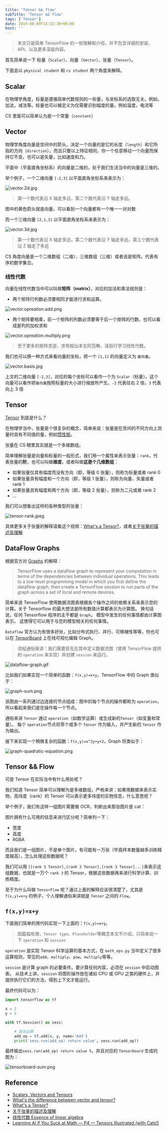 ```yaml
---
title: 'Tensor && flow'
subTitle: 'Tensor && flow'
tags: ['Tensor']
date: 2019-08-09T13:22:30+08:00
host: ''
---
```


> 本文只是简单 TensorFlow 的一些理解和介绍，并不包含详细的安装、API、以及更多深层内容。

首先简单说一下 标量（`Scalar`）、向量（`Vector`）、张量（`Tensor`）。

下面会以 `physical student` 和 `cs student` 两个角度来解释。

## Scalar

在物理学角度，标量是遵循简单代数规则的一些量，与坐标系的选取无关。例如，加法，减法等。标量也可以被定义为仅需要识别幅度的量。例如温度，电流等

CS 里面可以简单认为是一个常量（`constant`）

## Vector

物理学角度向量是空间中的箭头，决定一个向量的是它的长度（`length`）和它所指的方向（`direction`），而且只要以上特征相同，你一个任意移动一个向量而保持它不变。也可以是矢量，比如速度和力。

平面中（平面直角坐标系）的向量是二维的，处于我们生活当中的向量是三维的。

举个例子，一个二维向量 `[-2,3]` 以平面直角坐标系来表示为：

![vector.2d.jpg](./vector.2d.jpg)

> 第一个数代表沿 X 轴走多远，第二个数代表沿 Y 轴走多远。

图中的黄色箭头就是向量，可以看到一个向量都有一个唯一一对对数

而一个三维向量 `[2,1,3]` 以平面直角坐标系来表示为：

![vector.3d.jpg](./vector.3d.jpg)

> 第一个数代表沿 X 轴走多远，第二个数代表沿 Y 轴走多远，第三个数代表沿 Z 轴走了多远

CS 角度向量是一个二维数组（二维）、三维数组（三维）或者说是矩阵。代表有序的数字集合。

### 线性代数

向量在线性代数当中可以叫做**矩阵（matrix）**，对应的加法和乘法规则是：

- 两个矩阵行列数必须要相同才能进行求和运算。

![vector.opreation.add.png](./vector.opreation.add.png)

- 两个矩阵要相乘，前一个矩阵的列数必须要等于后一个矩阵的行数，也可以看成是列的加权求和

![vector.opreation.multiply.png](./vector.opreation.multiply.png)

> 至于更多的矩阵求逆、求导超出本文的范畴，请自行学习线性代数。

我们也可以换一种方式来看向量的坐标，把一个 `[1,1]` 的向量定义为 `基向量`。

![vector.basis.jpg](./vector.basis.jpg)

上文的二维向量 `[-2,3]`，对应的每个坐标可以看作一个为 `Scalar`（标量）。这个向量可以看作把`基向量`按照标量的大小进行缩放所产生。`-2` 代表往右 2 倍，`3` 代表向上 3 倍

## Tensor

[Tensor](https://en.wikipedia.org/wiki/Tensor) 到底是什么？

在物理学当中，张量是个很复杂的概念，简单来说：张量是在空间的不同方向上测量时具有不同值的量，例如[惯性矩](https://zh.wikipedia.org/zh-tw/%E6%83%AF%E6%80%A7%E7%9F%A9)。

张量在 CS 眼里其实就是一个多维数组。

简单理解张量是向量和标量的一般形式，我们用一个属性来表示张量：`rank`，代表张量的**阶**，也可以叫做**维度**，或者叫做**这是个几维数组**：

- 如果张量仅具有幅度而没有方向（即，等级 0 张量），则称为标量或者 rank 0
- 如果张量具有幅度和一个方向（即，等级 1 张量），则称为向量、矢量或者 rank 1
- 如果张量具有幅度和两个方向（即，等级 2 张量），则称为二元或者 rank 2
- ...

我们可以想象出这样的各种类型的张量：

![tensor-rank.jpeg](./tensor-rank.jpeg)

具体更多关于张量的解释请看这个视频：[What's a Tensor?](https://www.youtube.com/watch?v=f5liqUk0ZTw)，或者[关于张量的描述及理解](https://www.youtube.com/watch?v=aL10dphqNuw)

## DataFlow Graphs

根据官方对 [Graphs](https://www.tensorflow.org/guide/graphs#why_dataflow_graphs) 的解释：

> TensorFlow uses a dataflow graph to represent your computation in terms of the dependencies between individual operations. This leads to a low-level programming model in which you first define the dataflow graph, then create a TensorFlow session to run parts of the graph across a set of local and remote devices.

简单来说 TensorFlow 使用数据流图表根据各个操作之间的依赖关系来表示您的计算。关于 Tensorflow 的最大想法是所有数值计算都表示为计算图。 换句话说，任何 Tensorflow 程序的主干都是 `Graph`。 模型中发生的任何事情都由计算图表示。 这使得它可以用于与您的模型相关的任何事情。

`Dataflow` 官方认为有很多好处，比如分布式执行、并行、可移植性等等，你也可以在 [TensorBoard](https://www.tensorflow.org/guide/summaries_and_tensorboard) 上在线可视化编辑 Graph。

> 流程通俗来讲：我们需要首先在其中定义数据流图（使用 TensorFlow 提供的 `operation` 来实现）并创建 `session` 来运行。

![dataflow-graph.gif](./dataflow-graph.gif)

比如我们如果实现一个简单的函数：`f(x,y)=x+y`，TensorFlow 中的 Graph 类似于：

![graph-sum.png](./graph-sum.png)

该图由一系列通过边连接的节点组成：图中的每个节点的操作都称为 `operation`，所以看起来我们是在操作每一个节点。

通俗来讲 `Tensor` 通过 `operation`（如数学运算）或生成新的`Tensor`（如变量和常量）。 每个 `operation`节点将零个或多个 `Tensor` 作为输入，并产生新的 `Tensor` 作为输出。

接下来实现一个稍微复杂的函数：`f(x,y)=x^2y+y+2`，Graph 将类似于：

![graph-quadratic-equation.png](./graph-quadratic-equation.png)

## Tensor && Flow

可是 Tensor 在实际当中有什么用处呢？

我们知道 Tensor 简单可以理解为是多维数组，严格来讲：如果用数据来表示实物，高纬度（rank）的 Tensor 可以表示更多纬度的实物信息，什么意思呢？

举个例子，我们有这样一组图片需要做 OCR，判断出来那张图片是 cat：

图片拥有什么可用的信息来进行区分呢？简单列一下：

- 宽度
- 高度
- RGBA

而且我们是一组图片，不是单个图片，有可能有一万张（毕竟样本数量越多训练精度越高），怎么处理这些数据呢？

我们可以用 `[[rank 3 Tensor],[rank 3 Tensor],[rank 3 Tensor]...]`来表示这组数据，也就是一万个 `rank 3` 的 Tensor，根据这些数据再来进行科学计算、训练精度。

至于为什么叫做 `TensorFlow` 呢？通过上面的解释应该很清楚了，尤其是 `f(x,y)=x+y` 的例子，个人理解通俗来讲就是 `Tensor` 之间的 `Flow`。

## `f(x,y)=x+y`

下面我们简单的用代码实现一下上面的：`f(x,y)=x+y`。

> 因篇幅有限，`Tensor type`、`Placeholder`等概念本文不介绍，只简单说一下 `operation` 和 `session`

`operation` 是实现 Tensor 科学运算的基本方式，在 `math_ops.py` 当中定义了很多运算规则，常见的`add`、`multiply`、`pow`、`multiply`等等。

`session` 是计算 graph 的必要条件。要计算任何内容，必须在 `session` 中启动图表。 从技术上讲，`session` 将图形操作放在诸如 CPU 或 GPU 之类的硬件上，并提供执行它们的方法，得到上下文才能运行。

最终代码可以为：

```py
import tensorflow as tf

x = 2
y = 3

with tf.Session() as sess:

    # 加法运算
    add_op = tf.add(x, y, name='Add')
    print('sess.run(add_op) return value', sess.run(add_op))

```

最终输出`sess.run(add_op) return value 5`，并且对应的 `Tensorboard` 生成的图为：

![tensorboard-sum.png](./tensorboard-sum.png)

## Reference

- [Scalars, Vectors and Tensors](http://zeus.plmsc.psu.edu/~manias/MatSE447/03_Tensors.pdf)
- [What's the difference between vector and tensor?](https://www.quora.com/Whats-the-difference-between-vector-and-tensor)
- [What's a Tensor?](https://www.youtube.com/watch?v=f5liqUk0ZTw)
- [关于张量的描述及理解](https://www.youtube.com/watch?v=aL10dphqNuw)
- [线性代数 Essence of linear algebra](https://www.youtube.com/playlist?list=PLZHQObOWTQDPD3MizzM2xVFitgF8hE_ab)
- [Learning AI if You Suck at Math — P4 — Tensors Illustrated (with Cats!)](https://hackernoon.com/learning-ai-if-you-suck-at-math-p4-tensors-illustrated-with-cats-27f0002c9b32#.2jpelkuhd)
